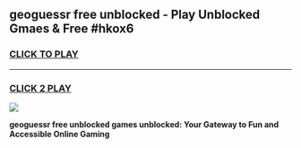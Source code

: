 
## geoguessr free unblocked - Play Unblocked Gmaes & Free #hkox6
<h3>
<a href="https://news.freeplayer.one?title=geoguessr_free_unblocked&ref=24F">CLICK TO PLAY</a></h3>
<hr>

<h3>
<a href="https://news.freeplayer.one?title=geoguessr_free_unblocked&ref=24F">CLICK 2 PLAY</a>
  
</h3>

<a href="https://news.freeplayer.one?title=geoguessr_free_unblocked&ref=24F/"><img src="https://clearcache.store/games.png"></a>


**geoguessr free unblocked games unblocked: Your Gateway to Fun and Accessible Online Gaming**
